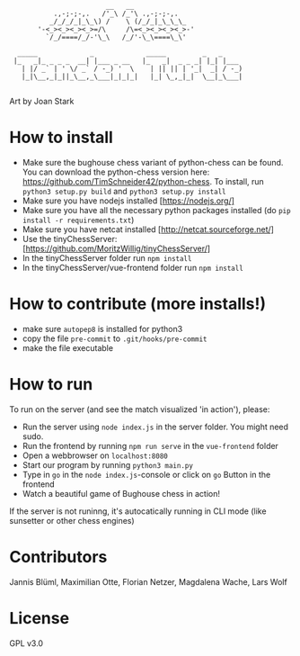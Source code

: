 ~~~~
                        __   __
           .,-;-;-,.   /'_\ /_'\ .,-;-;-,.
          _/_/_/_|_\_\) /    \ (/_/_|_\_\_\_
       '-<_><_><_><_>=/\     /\=<_><_><_><_>-'
         `/_/====/_/-'\_\   /_/'-\_\====\_\'

  _____             _             _____         _   _     
 |_   _|_ _ _ _  __| |___ _ __   |_   _|  _ _ _| |_| |___
   | |/ _` | ' \/ _` / -_) '  \    | || || | '_|  _| / -_)
   |_|\__,_|_||_\__,_\___|_|_|_|   |_| \_,_|_|  \__|_\___|


~~~~
Art by Joan Stark

# How to install
  * Make sure the bughouse chess variant of python-chess can be found.
You can download the python-chess version here:
https://github.com/TimSchneider42/python-chess.
To install, run `python3 setup.py build` and `python3 setup.py install`
  * Make sure you have nodejs installed [https://nodejs.org/]
  * Make sure you have all the necessary python packages installed (do `pip install -r requirements.txt`)
  * Make sure you have netcat installed [http://netcat.sourceforge.net/]
  * Use the tinyChessServer: [https://github.com/MoritzWillig/tinyChessServer/]
  * In the tinyChessServer folder run `npm install`
  * In the tinyChessServer/vue-frontend folder run `npm install`

# How to contribute (more installs!)
  * make sure `autopep8` is installed for python3
  * copy the file `pre-commit` to `.git/hooks/pre-commit`
  * make the file executable

# How to run

To run on the server (and see the match visualized 'in action'), please:
  * Run the server using `node index.js` in the server folder. You might need sudo.
  * Run the frontend by running `npm run serve` in the `vue-frontend` folder
  * Open a webbrowser on `localhost:8080`
  * Start our program by running `python3 main.py`
  * Type in `go` in the `node index.js`-console or click on `go` Button in the frontend
  * Watch a beautiful game of Bughouse chess in action!

If the server is not runinng, it's autocatically running in CLI mode (like sunsetter or other chess engines)

# Contributors
Jannis Blüml, Maximilian Otte, Florian Netzer, Magdalena Wache, Lars Wolf

# License
GPL v3.0
